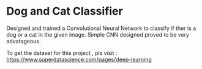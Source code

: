 # Dog and Cat Classifier
Designed and trained a Convolutional Neural Network to classify if ther is a dog or a cat in the given image. Simple CNN designed proved to be very advatageous.
 
 To get the dataset for this project , pls visit : https://www.superdatascience.com/pages/deep-learning
 
 

